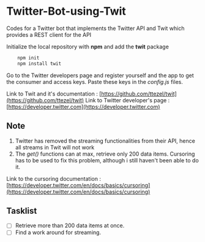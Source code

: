 # Twitter-Bot-using-Twit
Codes for a Twitter bot that implements the Twitter API and Twit which provides a REST client for the API

Initialize the local repository with **npm** and add the **twit** package

```BASH
    npm init
    npm install twit
```

Go to the Twitter developers page and register yourself and the app to get the consumer and access keys.
Paste these keys in the *config.js* files.

Link to Twit and it's documentation : [https://github.com/ttezel/twit](https://github.com/ttezel/twit)
Link to Twitter developer's page : [https://developer.twitter.com](https://developer.twitter.com)

## Note
 1. Twitter has removed the streaming functionalities from their API, hence all streams in Twit will not work
 1. The *get()* functions can at max, retrieve only 200 data items. Cursoring has to be used to fix this problem, although i still haven't been able to do it.
 
Link to the cursoring documentation : [https://developer.twitter.com/en/docs/basics/cursoring](https://developer.twitter.com/en/docs/basics/cursoring)

## Tasklist
 * [ ] Retrieve more than 200 data items at once.
 * [ ] Find a work around for streaming.
